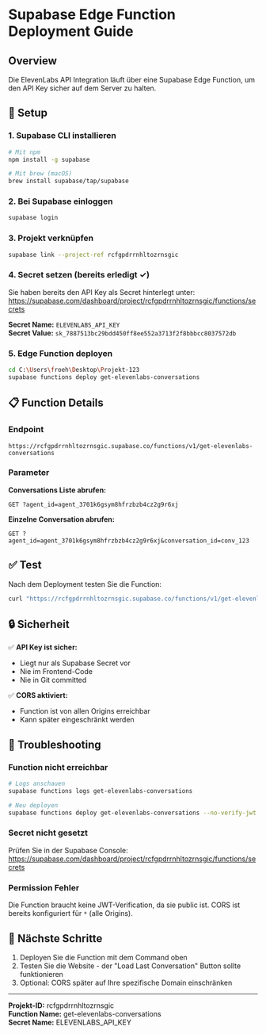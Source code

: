 # Supabase Edge Function Deployment Guide

## Overview

Die ElevenLabs API Integration läuft über eine Supabase Edge Function, um den API Key sicher auf dem Server zu halten.

## 🔧 Setup

### 1. Supabase CLI installieren

```bash
# Mit npm
npm install -g supabase

# Mit brew (macOS)
brew install supabase/tap/supabase
```

### 2. Bei Supabase einloggen

```bash
supabase login
```

### 3. Projekt verknüpfen

```bash
supabase link --project-ref rcfgpdrrnhltozrnsgic
```

### 4. Secret setzen (bereits erledigt ✓)

Sie haben bereits den API Key als Secret hinterlegt unter:
https://supabase.com/dashboard/project/rcfgpdrrnhltozrnsgic/functions/secrets

**Secret Name:** `ELEVENLABS_API_KEY`  
**Secret Value:** `sk_7887513bc29bdd450ff8ee552a3713f2f8bbbcc8037572db`

### 5. Edge Function deployen

```bash
cd C:\Users\froeh\Desktop\Projekt-123
supabase functions deploy get-elevenlabs-conversations
```

## 📋 Function Details

### Endpoint
```
https://rcfgpdrrnhltozrnsgic.supabase.co/functions/v1/get-elevenlabs-conversations
```

### Parameter

**Conversations Liste abrufen:**
```
GET ?agent_id=agent_3701k6gsym8hfrzbzb4cz2g9r6xj
```

**Einzelne Conversation abrufen:**
```
GET ?agent_id=agent_3701k6gsym8hfrzbzb4cz2g9r6xj&conversation_id=conv_123
```

## ✅ Test

Nach dem Deployment testen Sie die Function:

```bash
curl "https://rcfgpdrrnhltozrnsgic.supabase.co/functions/v1/get-elevenlabs-conversations?agent_id=agent_3701k6gsym8hfrzbzb4cz2g9r6xj"
```

## 🔒 Sicherheit

✅ **API Key ist sicher:**
- Liegt nur als Supabase Secret vor
- Nie im Frontend-Code
- Nie in Git committed

✅ **CORS aktiviert:**
- Function ist von allen Origins erreichbar
- Kann später eingeschränkt werden

## 🐛 Troubleshooting

### Function nicht erreichbar

```bash
# Logs anschauen
supabase functions logs get-elevenlabs-conversations

# Neu deployen
supabase functions deploy get-elevenlabs-conversations --no-verify-jwt
```

### Secret nicht gesetzt

Prüfen Sie in der Supabase Console:
https://supabase.com/dashboard/project/rcfgpdrrnhltozrnsgic/functions/secrets

### Permission Fehler

Die Function braucht keine JWT-Verification, da sie public ist.
CORS ist bereits konfiguriert für `*` (alle Origins).

## 📝 Nächste Schritte

1. Deployen Sie die Function mit dem Command oben
2. Testen Sie die Website - der "Load Last Conversation" Button sollte funktionieren
3. Optional: CORS später auf Ihre spezifische Domain einschränken

---

**Projekt-ID:** rcfgpdrrnhltozrnsgic  
**Function Name:** get-elevenlabs-conversations  
**Secret Name:** ELEVENLABS_API_KEY


